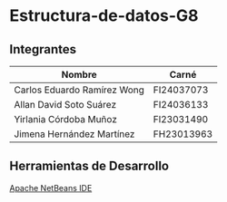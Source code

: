 # Estructura-de-datos-G8

## Integrantes

| Nombre | Carné |
|---|---|
| Carlos Eduardo Ramírez Wong | FI24037073 |
| Allan David Soto Suárez | FI24036133 |
| Yirlania Córdoba Muñoz |  Fl23031490 |
| Jimena Hernández Martínez | FH23013963 | 

## Herramientas de Desarrollo
[Apache NetBeans IDE](https://netbeans.apache.org/front/main/index.html)
